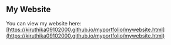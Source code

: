 ## My Website

You can view my website here: [https://kiruthika09102000.github.io/myportfolio/mywebsite.html](https://kiruthika09102000.github.io/myportfolio/mywebsite.html)
